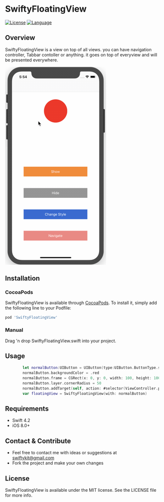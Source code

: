 # SwiftyFloatingView

[![License](https://img.shields.io/:license-mit-blue.svg)](https://doge.mit-license.org)
[![Language](https://img.shields.io/badge/language-swift-orange.svg?style=flat)](https://developer.apple.com/swift)

## Overview

SwiftyFloatingView is a view on top of all views. you can have navigation controller, Tabbar contoller or anything. it goes on top of everyview and will be presented everywhere.

![enter image description here](./Images/screenshot.gif)
 
 
## Installation
 
### CocoaPods 

SwiftyFloatingView is available through [CocoaPods](http://cocoapods.org). To install
it, simply add the following line to your Podfile:

```ruby
pod 'SwiftyFloatingView'
```

### Manual
Drag 'n drop SwiftyFloatingView.swift into your project.
 

## Usage 


 
```swift
        let normalButton:UIButton = UIButton(type:UIButton.ButtonType.system)
        normalButton.backgroundColor = .red
        normalButton.frame = CGRect(x: 0, y: 0, width: 100, height: 100)
        normalButton.layer.cornerRadius = 50
        normalButton.addTarget(self, action: #selector(ViewController.printer), for: .touchUpInside)
        var floatingView = SwiftyFloatingView(with: normalButton)
```

## Requirements
- Swift 4.2
- iOS 8.0+

## Contact & Contribute

 - Feel free to contact me with ideas or suggestions at swiftykit@gmail.com
 - Fork the project and make your own changes

 
## License

SwiftyFloatingView is available under the MIT license. See the LICENSE file for more info.

